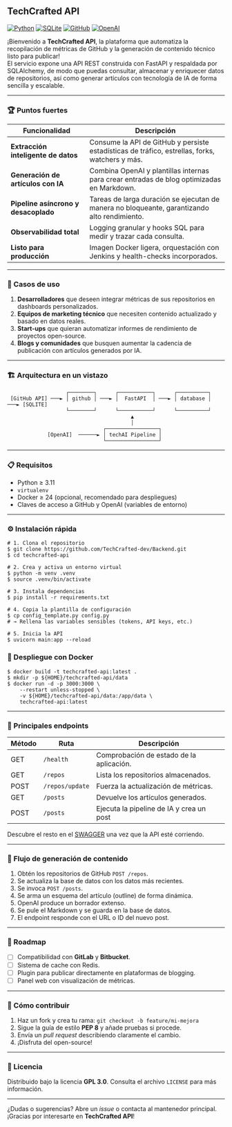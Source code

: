 ## TechCrafted API

[![Python](https://img.shields.io/badge/-Python-3776AB?style=flat&logo=python&logoColor=fff)](#tecnologías)
[![SQLite](https://img.shields.io/badge/-SQLite-003B57?style=flat&logo=sqlite&logoColor=white)](#tecnologías)
[![GitHub](https://img.shields.io/badge/-GitHub-181717?style=flat&logo=github&logoColor=white)](#tecnologías)
[![OpenAI](https://img.shields.io/badge/-OpenAI-412991?style=flat&logo=openai&logoColor=white)](#tecnologías)

¡Bienvenido a **TechCrafted API**, la plataforma que automatiza la recopilación de métricas de GitHub y la generación de contenido técnico listo para publicar!  
El servicio expone una API REST construida con FastAPI y respaldada por SQLAlchemy, de modo que puedas consultar, almacenar y enriquecer datos de repositorios, así como generar artículos con tecnología de IA de forma sencilla y escalable.

---

### 🏆 Puntos fuertes

| Funcionalidad | Descripción |
| ------------- | ----------- |
| **Extracción inteligente de datos** | Consume la API de GitHub y persiste estadísticas de tráfico, estrellas, forks, watchers y más. |
| **Generación de artículos con IA** | Combina OpenAI y plantillas internas para crear entradas de blog optimizadas en Markdown. |
| **Pipeline asíncrono y desacoplado** | Tareas de larga duración se ejecutan de manera no bloqueante, garantizando alto rendimiento. |
| **Observabilidad total** | Logging granular y hooks SQL para medir y trazar cada consulta. |
| **Listo para producción** | Imagen Docker ligera, orquestación con Jenkins y health-checks incorporados. |

---

### 🚀 Casos de uso

1. **Desarrolladores** que deseen integrar métricas de sus repositorios en dashboards personalizados.  
2. **Equipos de marketing técnico** que necesiten contenido actualizado y basado en datos reales.  
3. **Start-ups** que quieran automatizar informes de rendimiento de proyectos open-source.  
4. **Blogs y comunidades** que busquen aumentar la cadencia de publicación con artículos generados por IA.

---

### 🏗️ Arquitectura en un vistazo

```
                   ┌────────┐      ┌───────────┐      ┌──────────┐
 [GitHub API] ───► │ github │ ───► │  FastAPI  │ ───► │ database │ ───► [SQLITE]
                   └────────┘      └───────────┘      └──────────┘
                                        ▲
                                        │
                               ┌─────────────────┐
             [OpenAI]  ──────► │ techAI Pipeline │
                               └─────────────────┘
```


---

### 📋 Requisitos

- Python ≥ 3.11  
- `virtualenv`  
- Docker ≥ 24 (opcional, recomendado para despliegues)  
- Claves de acceso a GitHub y OpenAI (variables de entorno)

---

### ⚙️ Instalación rápida

```shell script
# 1. Clona el repositorio
$ git clone https://github.com/TechCrafted-dev/Backend.git
$ cd techcrafted-api

# 2. Crea y activa un entorno virtual
$ python -m venv .venv
$ source .venv/bin/activate

# 3. Instala dependencias
$ pip install -r requirements.txt

# 4. Copia la plantilla de configuración
$ cp config_template.py config.py
# → Rellena las variables sensibles (tokens, API keys, etc.)

# 5. Inicia la API
$ uvicorn main:app --reload
```


### 🐳 Despliegue con Docker

```shell script
$ docker build -t techcrafted-api:latest .
$ mkdir -p ${HOME}/techcrafted-api/data
$ docker run -d -p 3000:3000 \
    --restart unless-stopped \
    -v ${HOME}/techcrafted-api/data:/app/data \
    techcrafted-api:latest
```


---

### 🧩 Principales endpoints

| Método | Ruta            | Descripción                              |
| ------ |-----------------| ---------------------------------------- |
| GET    | `/health`       | Comprobación de estado de la aplicación. |
| GET    | `/repos`        | Lista los repositorios almacenados.      |
| POST   | `/repos/update` | Fuerza la actualización de métricas.     |
| GET    | `/posts`        | Devuelve los artículos generados.        |
| POST   | `/posts`        | Ejecuta la pipeline de IA y crea un post |

Descubre el resto en el [SWAGGER](http://localhost:3000/docs) una vez que la API esté corriendo.

---

### 🔄 Flujo de generación de contenido

1. Obtén los repositorios de GitHub `POST /repos`.
2. Se actualiza la base de datos con los datos más recientes.
2. Se invoca `POST /posts`.
3. Se arma un esquema del artículo (outline) de forma dinámica.  
4. OpenAI produce un borrador extenso.  
5. Se pule el Markdown y se guarda en la base de datos.  
6. El endpoint responde con el URL o ID del nuevo post.

---

### 📅 Roadmap

- [ ] Compatibilidad con **GitLab** y **Bitbucket**.  
- [ ] Sistema de cache con Redis.  
- [ ] Plugin para publicar directamente en plataformas de blogging.  
- [ ] Panel web con visualización de métricas.

---

### 🤝 Cómo contribuir

1. Haz un fork y crea tu rama: `git checkout -b feature/mi-mejora`  
2. Sigue la guía de estilo **PEP 8** y añade pruebas si procede.  
3. Envía un _pull request_ describiendo claramente el cambio.  
4. ¡Disfruta del open-source!

---

### 📝 Licencia

Distribuido bajo la licencia **GPL 3.0**. Consulta el archivo `LICENSE` para más información.

---

¿Dudas o sugerencias? Abre un _issue_ o contacta al mantenedor principal.  
¡Gracias por interesarte en **TechCrafted API**!